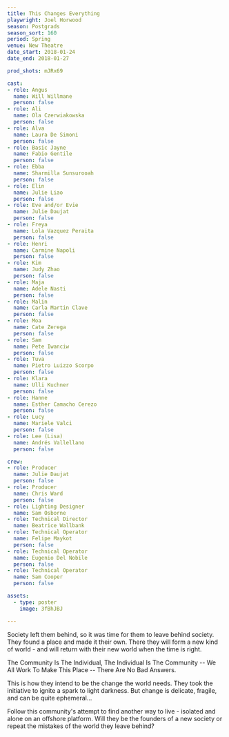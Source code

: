 ```yaml
---
title: This Changes Everything
playwright: Joel Horwood
season: Postgrads
season_sort: 160
period: Spring
venue: New Theatre
date_start: 2018-01-24
date_end: 2018-01-27

prod_shots: mJRx69

cast:
- role: Angus
  name: Will Willmane
  person: false
- role: Ali
  name: Ola Czerwiakowska
  person: false
- role: Alva
  name: Laura De Simoni
  person: false
- role: Basic Jayne
  name: Fabio Gentile
  person: false
- role: Ebba
  name: Sharmilla Sunsurooah
  person: false
- role: Elin
  name: Julie Liao
  person: false
- role: Eve and/or Evie
  name: Julie Daujat
  person: false
- role: Freya
  name: Lola Vazquez Peraita
  person: false
- role: Henri
  name: Carmine Napoli
  person: false
- role: Kim
  name: Judy Zhao
  person: false
- role: Maja
  name: Adele Nasti
  person: false
- role: Malin
  name: Carla Martin Clave
  person: false
- role: Moa
  name: Cate Zerega
  person: false
- role: Sam
  name: Pete Iwanciw
  person: false
- role: Tuva
  name: Pietro Luizzo Scorpo
  person: false
- role: Klara
  name: Ulli Kuchner
  person: false
- role: Hanne
  name: Esther Camacho Cerezo
  person: false
- role: Lucy
  name: Mariele Valci
  person: false
- role: Lee (Lisa)
  name: Andrés Vallellano
  person: false 

crew:
- role: Producer
  name: Julie Daujat
  person: false
- role: Producer
  name: Chris Ward
  person: false
- role: Lighting Designer
  name: Sam Osborne
- role: Technical Director
  name: Beatrice Wallbank
- role: Technical Operator
  name: Felipe Maykot
  person: false
- role: Technical Operator
  name: Eugenio Del Nobile
  person: false
- role: Technical Operator
  name: Sam Cooper
  person: false

assets:
  - type: poster
    image: 3fBhJBJ

---
```


Society left them behind, so it was time for them to leave behind society. They found a place and made it their own. There they will form a new kind of world - and will return with their new world when the time is right. 

The Community Is The Individual, The Individual Is The Community -- We All Work To Make This Place -- There Are No Bad Answers.

This is how they intend to be the change the world needs. They took the initiative to ignite a spark to light darkness.
But change is delicate, fragile, and can be quite ephemeral...

Follow this community's attempt to find another way to live - isolated and alone on an offshore platform. Will they be the founders of a new society or repeat the mistakes of the world they leave behind?
